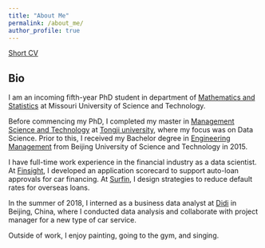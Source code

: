 ```yaml
---
title: "About Me"
permalink: /about_me/
author_profile: true
---
```

[Short CV](http://YumengWang0.github.io/files/YumengWang.pdf)


## Bio
I am an incoming fifth-year PhD student in department of [Mathematics and Statistics](https://math.mst.edu/) at Missouri University of Science and Technology. 

Before commencing my PhD, I completed my master in [Management Science and Technology](https://sem.tongji.edu.cn/semen/programs/postgraduate) at [Tongji university](https://www.tongji.edu.cn/eng/), where my focus was on Data Science. Prior to this, I received my Bachelor degree in [Engineering Management](https://english.bucea.edu.cn/) from Beijing University of Science and Technology in 2015.

I have full-time work experience in the financial industry as a data scientist. At [Finsight]([Fantaike](http://www.fantaike.ai/)), I developed an application scorecard to support auto-loan approvals for car financing. At [Surfin](https://www.surfin-cn.com/), I design strategies to reduce default rates for overseas loans.

In the summer of 2018, I interned as a business data analyst at [Didi](https://web.didiglobal.com/) in Beijing, China, where I conducted data analysis and collaborate with project manager for a new type of car service.

Outside of work, I enjoy painting, going to the gym, and singing.

